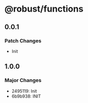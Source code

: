 # @robust/functions

## 0.0.1

### Patch Changes

- Init

## 1.0.0

### Major Changes

- 2495119: Init
- 6b9b938: INIT
